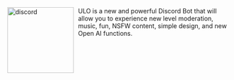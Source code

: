 <img width="150" height="150" align="left" style="float: left; margin: 0 10px 0 0;" alt="discord" src="https://cdn.discordapp.com/attachments/1121120511758434304/1126722023217975416/6fbbaee17447e12763e52c87a5a09971.png">
ULO is a new and powerful Discord Bot that will allow you to experience new level moderation, music, fun, NSFW content, simple design, and new Open AI functions.
